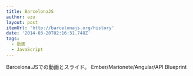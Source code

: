 ```yaml
---
title: BarcelonaJS
author: azu
layout: post
itemUrl: 'http://barcelonajs.org/history'
date: '2014-03-20T02:16:31.748Z'
tags:
  - 動画
  - JavaScript
---
```

Barcelona.JSでの動画とスライド。
Ember/Marionete/Angular/API Blueprint

